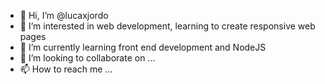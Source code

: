 - 👋 Hi, I’m @lucaxjordo
- 👀 I’m interested in web development, learning to create responsive web pages
- 🌱 I’m currently learning front end development and NodeJS
- 💞️ I’m looking to collaborate on ...
- 📫 How to reach me ...

<!---
lucaxjordo/lucaxjordo is a ✨ special ✨ repository because its `README.md` (this file) appears on your GitHub profile.
You can click the Preview link to take a look at your changes.
--->
